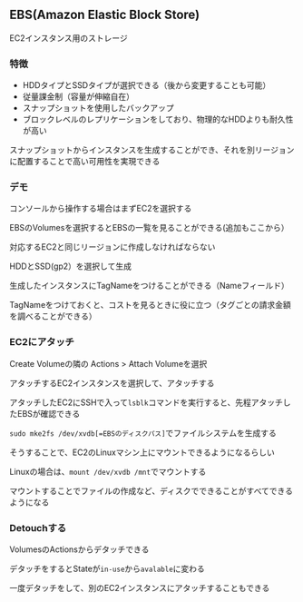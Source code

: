 ## EBS(Amazon Elastic Block Store)

EC2インスタンス用のストレージ

### 特徴

- HDDタイプとSSDタイプが選択できる（後から変更することも可能）
- 従量課金制（容量が伸縮自在）
- スナップショットを使用したバックアップ
- ブロックレベルのレプリケーションをしており、物理的なHDDよりも耐久性が高い

スナップショットからインスタンスを生成することができ、それを別リージョンに配置することで高い可用性を実現できる

### デモ

コンソールから操作する場合はまずEC2を選択する

EBSのVolumesを選択するとEBSの一覧を見ることができる(追加もここから）

対応するEC2と同じリージョンに作成しなければならない

HDDとSSD(gp2）を選択して生成

生成したインスタンスにTagNameをつけることができる（Nameフィールド）

TagNameをつけておくと、コストを見るときに役に立つ（タグごとの請求金額を調べることができる）

### EC2にアタッチ

Create Volumeの隣の Actions > Attach Volumeを選択

アタッチするEC2インスタンスを選択して、アタッチする

アタッチしたEC2にSSHで入って`lsblk`コマンドを実行すると、先程アタッチしたEBSが確認できる

`sudo mke2fs /dev/xvdb[=EBSのディスクパス]`でファイルシステムを生成する

そうすることで、EC2のLinuxマシン上にマウントできるようになるらしい

Linuxの場合は、`mount /dev/xvdb /mnt`でマウントする

マウントすることでファイルの作成など、ディスクでできることがすべてできるようになる

### Detouchする

VolumesのActionsからデタッチできる

デタッチをするとStateが`in-use`から`avalable`に変わる

一度デタッチをして、別のEC2インスタンスにアタッチすることもできる





